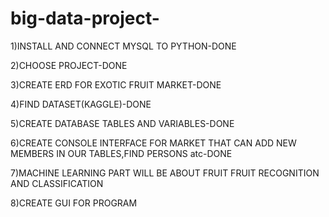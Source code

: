 # big-data-project-

1)INSTALL AND CONNECT MYSQL TO PYTHON-DONE

2)CHOOSE PROJECT-DONE

3)CREATE ERD FOR EXOTIC FRUIT MARKET-DONE

4)FIND DATASET(KAGGLE)-DONE

5)CREATE DATABASE TABLES AND VARIABLES-DONE

6)CREATE CONSOLE INTERFACE FOR MARKET THAT CAN ADD NEW MEMBERS IN OUR TABLES,FIND PERSONS atc-DONE


7)MACHINE LEARNING PART WILL BE ABOUT FRUIT FRUIT RECOGNITION AND CLASSIFICATION

8)CREATE GUI FOR PROGRAM
